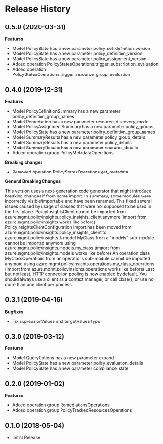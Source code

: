 # Release History

## 0.5.0 (2020-03-31)

**Features**

  - Model PolicyState has a new parameter policy_set_definition_version
  - Model PolicyState has a new parameter policy_definition_version
  - Model PolicyState has a new parameter policy_assignment_version
  - Added operation PolicyStatesOperations.trigger_subscription_evaluation
  - Added operation PolicyStatesOperations.trigger_resource_group_evaluation

## 0.4.0 (2019-12-31)

**Features**

  - Model PolicyDefinitionSummary has a new parameter
    policy_definition_group_names
  - Model Remediation has a new parameter resource_discovery_mode
  - Model PolicyAssignmentSummary has a new parameter policy_groups
  - Model PolicyState has a new parameter
    policy_definition_group_names
  - Model SummaryResults has a new parameter policy_group_details
  - Model SummaryResults has a new parameter policy_details
  - Model SummaryResults has a new parameter resource_details
  - Added operation group PolicyMetadataOperations

**Breaking changes**

  - Removed operation PolicyStatesOperations.get_metadata

**General Breaking Changes**

This version uses a next-generation code generator that might introduce
breaking changes if from some import. In summary, some modules were
incorrectly visible/importable and have been renamed. This fixed several
issues caused by usage of classes that were not supposed to be used in
the first place. PolicyInsightsClient cannot be imported from
azure.mgmt.policyinsights.policy_insights_client anymore (import from
azure.mgmt.policyinsights works like before)
PolicyInsightsClientConfiguration import has been moved from
azure.mgmt.policyinsights.policy_insights_client to
azure.mgmt.policyinsights A model MyClass from a "models" sub-module
cannot be imported anymore using
azure.mgmt.policyinsights.models.my_class (import from
azure.mgmt.policyinsights.models works like before) An operation class
MyClassOperations from an operations sub-module cannot be imported
anymore using azure.mgmt.policyinsights.operations.my_class_operations
(import from azure.mgmt.policyinsights.operations works like before)
Last but not least, HTTP connection pooling is now enabled by default.
You should always use a client as a context manager, or call close(), or
use no more than one client per process.

## 0.3.1 (2019-04-16)

**Bugfixes**

  - Fix expressionValues and targetValues type

## 0.3.0 (2019-03-12)

**Features**

  - Model QueryOptions has a new parameter expand
  - Model PolicyState has a new parameter policy_evaluation_details
  - Model PolicyState has a new parameter compliance_state

## 0.2.0 (2019-01-02)

**Features**

  - Added operation group RemediationsOperations
  - Added operation group PolicyTrackedResourcesOperations

## 0.1.0 (2018-05-04)

  - Initial Release
